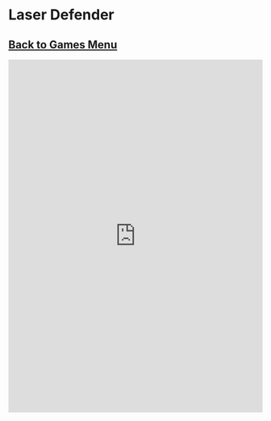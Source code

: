 # Laser Defender
## [Back to Games Menu](https://simatalk.github.io/games)

<iframe src="https://i.simmer.io/@inbal_helzer/lazer-defender" style="width:100%;height:700px;border:0"></iframe>
